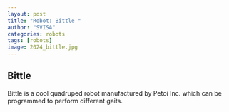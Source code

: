```yaml
---
layout: post
title: "Robot: Bittle "
author: "SVISA"
categories: robots
tags: [robots]
image: 2024_bittle.jpg
---
```


## Bittle

Bittle is a cool quadruped robot manufactured by Petoi Inc. which can be programmed to perform different gaits. 
